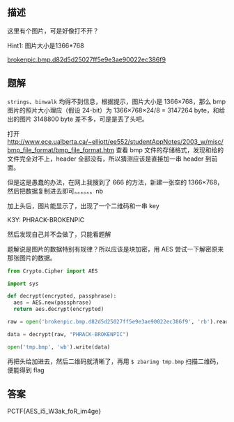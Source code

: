 ## 描述

这里有个图片，可是好像打不开？

Hint1: 图片大小是1366*768

[brokenpic.bmp.d82d5d25027ff5e9e3ae90022ec386f9](./assets/brokenpic.bmp.d82d5d25027ff5e9e3ae90022ec386f9)

## 题解

`strings`、`binwalk` 均得不到信息，根据提示，图片大小是 1366×768，那么 bmp 图片的照片大小理应（假设 24-bit）为 1366×768×24/8 = 3147264 byte，和给出的图片 3148800 byte 差不多，可是是丢了头吧。

打开 http://www.ece.ualberta.ca/~elliott/ee552/studentAppNotes/2003_w/misc/bmp_file_format/bmp_file_format.htm 查看 bmp 文件的存储格式，发现和给的文件完全对不上，header 全部没有，所以猜测应该是直接加一串 header 到前面。

但是这是愚蠢的办法，在网上我搜到了 666 的方法，新建一张空的 1366×768，然后把数据复制进去即可。。。。。。nb

加上头后，图片能显示了，出现了一个二维码和一串 key

K3Y: PHRACK-BROKENPIC

然后发现自己并不会做了，只能看题解

题解说是图片的数据特别有规律？所以应该是块加密，用 AES 尝试一下解密原来那张图片的数据。

```python
from Crypto.Cipher import AES

import sys

def decrypt(encrypted, passphrase):
  aes = AES.new(passphrase)
  return aes.decrypt(encrypted)

raw = open('brokenpic.bmp.d82d5d25027ff5e9e3ae90022ec386f9', 'rb').read()

data = decrypt(raw, "PHRACK-BROKENPIC")

open('tmp.bmp', 'wb').write(data)
```

再把头给加进去，然后二维码就清晰了，再用 `$ zbarimg tmp.bmp` 扫描二维码，便能得到 flag

## 答案

PCTF{AES_i5_W3ak_foR_im4ge}
